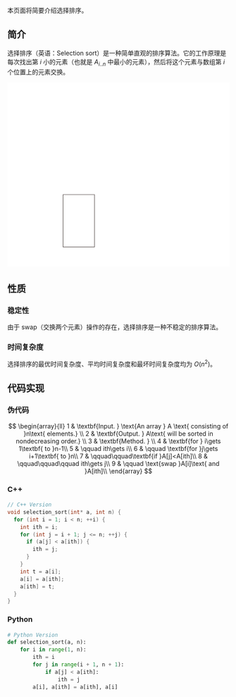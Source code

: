 本页面将简要介绍选择排序。

## 简介

选择排序（英语：Selection sort）是一种简单直观的排序算法。它的工作原理是每次找出第 $i$ 小的元素（也就是 $A_{i..n}$ 中最小的元素），然后将这个元素与数组第 $i$ 个位置上的元素交换。

![selection sort animate example](images/selection-sort-1-animate-example.svg)

## 性质

### 稳定性

由于 swap（交换两个元素）操作的存在，选择排序是一种不稳定的排序算法。

### 时间复杂度

选择排序的最优时间复杂度、平均时间复杂度和最坏时间复杂度均为 $O(n^2)$。

## 代码实现

### 伪代码

$$
\begin{array}{ll}
1 & \textbf{Input. } \text{An array } A \text{ consisting of }n\text{ elements.} \\
2 & \textbf{Output. } A\text{ will be sorted in nondecreasing order.} \\
3 & \textbf{Method. }  \\
4 & \textbf{for } i\gets 1\textbf{ to }n-1\\
5 & \qquad ith\gets i\\
6 & \qquad \textbf{for }j\gets i+1\textbf{ to }n\\
7 & \qquad\qquad\textbf{if }A[j]<A[ith]\\
8 & \qquad\qquad\qquad ith\gets j\\
9 & \qquad \text{swap }A[i]\text{ and }A[ith]\\
\end{array}
$$

### C++

```cpp
// C++ Version
void selection_sort(int* a, int n) {
  for (int i = 1; i < n; ++i) {
    int ith = i;
    for (int j = i + 1; j <= n; ++j) {
      if (a[j] < a[ith]) {
        ith = j;
      }
    }
    int t = a[i];
    a[i] = a[ith];
    a[ith] = t;
  }
}
```

### Python

```python
# Python Version
def selection_sort(a, n):
    for i in range(1, n):
        ith = i
        for j in range(i + 1, n + 1):
            if a[j] < a[ith]:
                ith = j
        a[i], a[ith] = a[ith], a[i]
```
